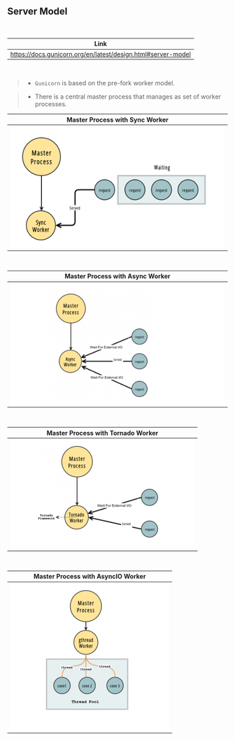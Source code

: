 ## Server Model

<br />

| Link |
| ---- |
| https://docs.gunicorn.org/en/latest/design.html#server-model |

<br />

> - `Gunicorn` is based on the pre-fork worker model.

> - There is a central master process that manages as set of worker <br />
    processes.

| Master Process with Sync Worker |
| ------------------------------- |
| ![sync-worker](./images/01-master-process-sync-worker.png) |

<br />

| Master Process with Async Worker |
| -------------------------------- |
| ![async-worker](./images/02-master-process-async-worker.png) |

<br />

| Master Process with Tornado Worker |
| ---------------------------------- |
| ![tornado-worker](./images/03-master-process-tornado-worker.png) |

<br />

| Master Process with AsyncIO Worker |
| ---------------------------------- |
| ![asyncio-worker](./images/04-master-process-asyncio-worker.png) |

<br />

